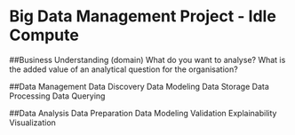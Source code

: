 # Big Data Management Project - Idle Compute
##Business Understanding (domain)
What do you want to analyse?
What is the added value of an analytical question for the organisation?

##Data Management
Data Discovery
Data Modeling
Data Storage
Data Processing
Data Querying

##Data Analysis
Data Preparation
Data Modeling
Validation
Explainability
Visualization
